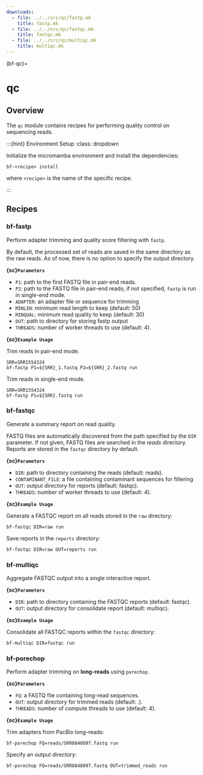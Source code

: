 ```yaml
---
downloads:
  - file: ../../src/qc/fastp.mk
    title: fastp.mk
  - file: ../../src/qc/fastqc.mk
    title: fastqc.mk
  - file: ../../src/qc/multiqc.mk
    title: multiqc.mk
---
```


(bf-qc)=
# qc

## Overview

The `qc` module contains recipes for performing quality control on sequencing reads.

:::{hint} Environment Setup
:class: dropdown

Initialize the micromamba environment and install the dependencies:
```{code-cell} bash
bf-<recipe> install
```

where `<recipe>` is the name of the specific recipe.

:::

## Recipes

### bf-fastp

Perform adapter trimming and quality score filtering with `fastp`.

By default, the processed set of reads are saved in the same directory as the raw reads. As of now, there is no option to specify the output directory.

**{sc}`Parameters`**

- `P1`: path to the first FASTQ file in pair-end reads.
- `P2`: path to the FASTQ file in pair-end reads; if not specified, `fastp` is run in single-end mode.
- `ADAPTER`: an adapter file or sequence for trimming
- `MINLEN`: minimum read length to keep (default: 50)
- `MINQUAL`: minimum read quality to keep (default: 30)
- `OUT`: path to directory for storing fastp output
- `THREADS`: number of worker threads to use (default: 4).

**{sc}`Example Usage`**

Trim reads in pair-end mode.
```{code-cell} bash
SRR=SRR1554324
bf-fastp P1=${SRR}_1.fastq P2=${SRR}_2.fastq run
```

Trim reads in single-end mode.
```{code-cell} bash
SRR=SRR1554324
bf-fastp P1=${SRR}.fastq run
```

### bf-fastqc

Generate a summary report on read quality.

FASTQ files are automatically discovered from the path specified by the `DIR` parameter. If not given, FASTQ files are searched in the _reads_ directory. Reports are stored in the `fastqc` directory by default.

**{sc}`Parameters`**

- `DIR`: path to directory containing the reads (default: reads).
- `CONTAMINANT_FILE`: a file containing contaminant sequences for filtering
- `OUT`: output directory for reports (default: fastqc).
- `THREADS`: number of worker threads to use (default: 4).

**{sc}`Example Usage`**

Generate a FASTQC report on all reads stored in the `raw` directory:
```{code-cell} bash
bf-fastqc DIR=raw run
```

Save reports in the `reports` directory:
```{code-cell} bash
bf-fastqc DIR=raw OUT=reports run
```

### bf-multiqc

Aggregate FASTQC output into a single interactive report.

**{sc}`Parameters`**

- `DIR`: path to directory containing the FASTQC reports (default: fastqc).
- `OUT`: output directory for consolidate report (default: multiqc).

**{sc}`Example Usage`**

Consolidate all FASTQC reports within the `fastqc` directory:
```{code-cell} bash
bf-multiqc DIR=fastqc run
```

### bf-porechop

Perform adapter trimming on **long-reads** using `porechop`.

**{sc}`Parameters`**

- `FQ`: a FASTQ file containing long-read sequences.
- `OUT`: output directory for trimmed reads (default: .).
- `THREADS`: number of compute threads to use (default: 4).

**{sc}`Example Usage`**

Trim adapters from PacBio long-reads:
```{code-cell} bash
bf-porechop FQ=reads/SRR8848097.fastq run
```

Specify an output directory:
```{code-cell} bash
bf-porechop FQ=reads/SRR8848097.fastq OUT=trimmed_reads run
```
